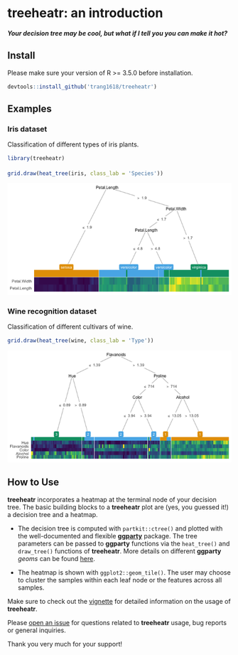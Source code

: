 **treeheatr**: an introduction
================

#### *Your decision tree may be cool, but what if I tell you you can make it hot?*

## Install

Please make sure your version of R \>= 3.5.0 before installation.

``` r
devtools::install_github('trang1618/treeheatr')
```

## Examples

### Iris dataset

Classification of different types of iris plants.

``` r
library(treeheatr)

grid.draw(heat_tree(iris, class_lab = 'Species'))
```

![](man/figures/unnamed-chunk-3-1.png)<!-- -->

### Wine recognition dataset

Classification of different cultivars of wine.

``` r
grid.draw(heat_tree(wine, class_lab = 'Type'))
```

![](man/figures/unnamed-chunk-4-1.png)<!-- -->

## How to Use

**treeheatr** incorporates a heatmap at the terminal node of your
decision tree. The basic building blocks to a **treeheatr** plot are
(yes, you guessed it\!) a decision tree and a heatmap.

  - The decision tree is computed with `partkit::ctree()` and plotted
    with the well-documented and flexible
    [**ggparty**](https://cran.r-project.org/web/packages/ggparty/index.html)
    package. The tree parameters can be passed to **ggparty** functions
    via the `heat_tree()` and `draw_tree()` functions of **treeheatr**.
    More details on different **ggparty** *geoms* can be found
    [here](https://github.com/martin-borkovec/ggparty).

  - The heatmap is shown with `ggplot2::geom_tile()`. The user may
    choose to cluster the samples within each leaf node or the features
    across all samples.

Make sure to check out the
[vignette](https://trang1618.github.io/treeheatr/articles/explore.html)
for detailed information on the usage of **treeheatr**.

Please [open an
issue](https://github.com/trang1618/treeheatr/issues/new) for questions
related to **treeheatr** usage, bug reports or general inquiries.

Thank you very much for your support\!
